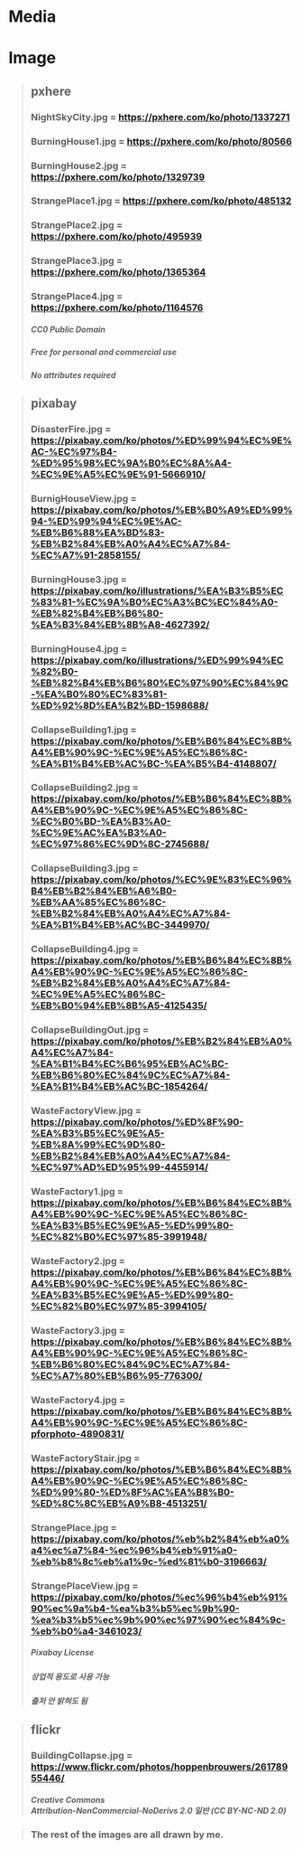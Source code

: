 **Media**
=====
Image
=====
>## pxhere
>### NightSkyCity.jpg = https://pxhere.com/ko/photo/1337271
>### BurningHouse1.jpg = https://pxhere.com/ko/photo/80566
>### BurningHouse2.jpg = https://pxhere.com/ko/photo/1329739
>### StrangePlace1.jpg = https://pxhere.com/ko/photo/485132
>### StrangePlace2.jpg = https://pxhere.com/ko/photo/495939
>### StrangePlace3.jpg = https://pxhere.com/ko/photo/1365364
>### StrangePlace4.jpg = https://pxhere.com/ko/photo/1164576
>##### CC0 Public Domain
>##### Free for personal and commercial use
>##### No attributes required

>## pixabay
>### DisasterFire.jpg = https://pixabay.com/ko/photos/%ED%99%94%EC%9E%AC-%EC%97%B4-%ED%95%98%EC%9A%B0%EC%8A%A4-%EC%9E%A5%EC%9E%91-5666910/
>### BurnigHouseView.jpg = https://pixabay.com/ko/photos/%EB%B0%A9%ED%99%94-%ED%99%94%EC%9E%AC-%EB%B6%88%EA%BD%83-%EB%B2%84%EB%A0%A4%EC%A7%84-%EC%A7%91-2858155/
>### BurningHouse3.jpg = https://pixabay.com/ko/illustrations/%EA%B3%B5%EC%83%81-%EC%9A%B0%EC%A3%BC%EC%84%A0-%EB%82%B4%EB%B6%80-%EA%B3%84%EB%8B%A8-4627392/
>### BurningHouse4.jpg = https://pixabay.com/ko/illustrations/%ED%99%94%EC%82%B0-%EB%82%B4%EB%B6%80%EC%97%90%EC%84%9C-%EA%B0%80%EC%83%81-%ED%92%8D%EA%B2%BD-1598688/
>### CollapseBuilding1.jpg = https://pixabay.com/ko/photos/%EB%B6%84%EC%8B%A4%EB%90%9C-%EC%9E%A5%EC%86%8C-%EA%B1%B4%EB%AC%BC-%EA%B5%B4-4148807/
>### CollapseBuilding2.jpg = https://pixabay.com/ko/photos/%EB%B6%84%EC%8B%A4%EB%90%9C-%EC%9E%A5%EC%86%8C-%EC%B0%BD-%EA%B3%A0-%EC%9E%AC%EA%B3%A0-%EC%97%86%EC%9D%8C-2745688/
>### CollapseBuilding3.jpg = https://pixabay.com/ko/photos/%EC%9E%83%EC%96%B4%EB%B2%84%EB%A6%B0-%EB%AA%85%EC%86%8C-%EB%B2%84%EB%A0%A4%EC%A7%84-%EA%B1%B4%EB%AC%BC-3449970/
>### CollapseBuilding4.jpg = https://pixabay.com/ko/photos/%EB%B6%84%EC%8B%A4%EB%90%9C-%EC%9E%A5%EC%86%8C-%EB%B2%84%EB%A0%A4%EC%A7%84-%EC%9E%A5%EC%86%8C-%EB%B0%94%EB%8B%A5-4125435/
>### CollapseBuildingOut.jpg = https://pixabay.com/ko/photos/%EB%B2%84%EB%A0%A4%EC%A7%84-%EA%B1%B4%EC%B6%95%EB%AC%BC-%EB%B6%80%EC%84%9C%EC%A7%84-%EA%B1%B4%EB%AC%BC-1854264/
>### WasteFactoryView.jpg = https://pixabay.com/ko/photos/%ED%8F%90-%EA%B3%B5%EC%9E%A5-%EB%8A%99%EC%9D%80-%EB%B2%84%EB%A0%A4%EC%A7%84-%EC%97%AD%ED%95%99-4455914/
>### WasteFactory1.jpg = https://pixabay.com/ko/photos/%EB%B6%84%EC%8B%A4%EB%90%9C-%EC%9E%A5%EC%86%8C-%EA%B3%B5%EC%9E%A5-%ED%99%80-%EC%82%B0%EC%97%85-3991948/
>### WasteFactory2.jpg = https://pixabay.com/ko/photos/%EB%B6%84%EC%8B%A4%EB%90%9C-%EC%9E%A5%EC%86%8C-%EA%B3%B5%EC%9E%A5-%ED%99%80-%EC%82%B0%EC%97%85-3994105/
>### WasteFactory3.jpg = https://pixabay.com/ko/photos/%EB%B6%84%EC%8B%A4%EB%90%9C-%EC%9E%A5%EC%86%8C-%EB%B6%80%EC%84%9C%EC%A7%84-%EC%A7%80%EB%B6%95-776300/
>### WasteFactory4.jpg = https://pixabay.com/ko/photos/%EB%B6%84%EC%8B%A4%EB%90%9C-%EC%9E%A5%EC%86%8C-pforphoto-4890831/
>### WasteFactoryStair.jpg = https://pixabay.com/ko/photos/%EB%B6%84%EC%8B%A4%EB%90%9C-%EC%9E%A5%EC%86%8C-%ED%99%80-%ED%8F%AC%EA%B8%B0-%ED%8C%8C%EB%A9%B8-4513251/
>### StrangePlace.jpg = https://pixabay.com/ko/photos/%eb%b2%84%eb%a0%a4%ec%a7%84-%ec%96%b4%eb%91%a0-%eb%b8%8c%eb%a1%9c-%ed%81%b0-3196663/
>### StrangePlaceView.jpg = https://pixabay.com/ko/photos/%ec%96%b4%eb%91%90%ec%9a%b4-%ea%b3%b5%ec%9b%90-%ea%b3%b5%ec%9b%90%ec%97%90%ec%84%9c-%eb%b0%a4-3461023/
>##### Pixabay License
>##### 상업적 용도로 사용 가능
>##### 출처 안 밝혀도 됨

>## flickr
>### BuildingCollapse.jpg = https://www.flickr.com/photos/hoppenbrouwers/26178955446/
>##### Creative Commons<br/>Attribution-NonCommercial-NoDerivs 2.0 일반 (CC BY-NC-ND 2.0)

>### The rest of the images are all drawn by me.